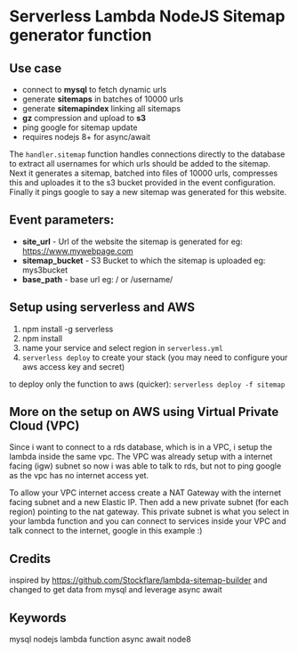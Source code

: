 # Serverless Lambda NodeJS Sitemap generator function

## Use case
- connect to **mysql** to fetch dynamic urls
- generate **sitemaps** in batches of 10000 urls 
- generate **sitemapindex** linking all sitemaps
- **gz** compression and upload to **s3**
- ping google for sitemap update
- requires nodejs 8+ for async/await

The `handler.sitemap` function handles connections directly to the database to extract all usernames for which urls should be added to the sitemap.
Next it generates a sitemap, batched into files of 10000 urls, compresses this and uploades it to the s3 bucket provided in the event configuration.
Finally it pings google to say a new sitemap was generated for this website.


## Event parameters:

- **site_url** - Url of the website the sitemap is generated for eg: https://www.mywebpage.com
- **sitemap_bucket** - S3 Bucket to which the sitemap is uploaded eg: mys3bucket
- **base_path** - base url eg: / or /username/


## Setup using serverless and AWS
1) npm install -g serverless
1) npm install
1) name your service and select region in `serverless.yml`
1) `serverless deploy` to create your stack (you may need to configure your aws access key and secret)

to deploy only the function to aws (quicker):
`serverless deploy -f sitemap` 


## More on the setup on AWS using Virtual Private Cloud (VPC)
Since i want to connect to a rds database, which is in a VPC, i setup the lambda inside the same vpc.
The VPC was already setup with a internet facing (igw) subnet so now i was able to talk to rds,
but not to ping google as the vpc has no internet access yet.

To allow your VPC internet access create a NAT Gateway with the internet facing subnet and a new Elastic IP.
Then add a new private subnet (for each region) pointing to the nat gateway.
This private subnet is what you select in your lambda function and you can connect to services inside your 
VPC and talk connect to the internet, google in this example :)


## Credits

inspired by https://github.com/Stockflare/lambda-sitemap-builder
and changed to get data from mysql and leverage async await

## Keywords

mysql nodejs lambda function async await node8
